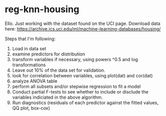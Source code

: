 # reg-knn-housing

Ello. Just working with the dataset found on the UCI page.
Download data here: https://archive.ics.uci.edu/ml/machine-learning-databases/housing/

Steps that I'm following:

1. Load in data set
2. examine predictors for distribution
3. transform variables if necessary, using powers ^0.5 and log transformations
4. Leave out 10% of the data set for validation.
5. look for correlation between variables, using plot(dat) and cor(dat)
6. analyze ANOVA table
7. perform all subsets and/or stepwise regression to fit a model
8. Conduct partial F-tests to see whether to include or disclude the variables indiciated in the above algorithm.
9. Run diagnostics (residuals of each predictor against the fitted values, QQ plot, box-cox)
